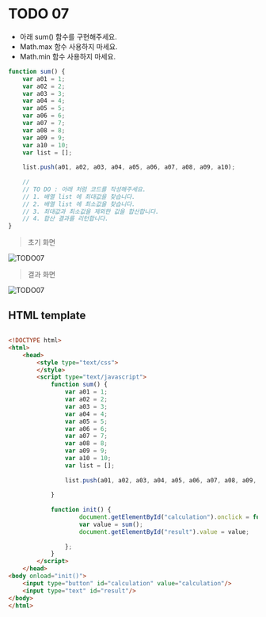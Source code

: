 ﻿TODO 07
========

* 아래 sum() 함수를 구현해주세요.
* Math.max 함수 사용하지 마세요.
* Math.min 함수 사용하지 마세요.

```javascript
function sum() {
	var a01 = 1;
	var a02 = 2;
	var a03 = 3;
	var a04 = 4;
	var a05 = 5;
	var a06 = 6;
	var a07 = 7;
	var a08 = 8;
	var a09 = 9;
	var a10 = 10;
	var list = [];
	
	list.push(a01, a02, a03, a04, a05, a06, a07, a08, a09, a10);
	
	//
	// TO DO : 아래 처럼 코드를 작성해주세요.
	// 1. 배열 list 에 최대값을 찾습니다.
	// 2. 배열 list 에 최소값을 찾습니다.
	// 3. 최대값과 최소값을 제외한 값을 합산합니다.
	// 4. 합산 결과를 리턴합니다.
}

```

> 초기 화면

![TODO07](https://github.com/ByungChangYoo/clipsoft/blob/master/javascript/05/todo/images/todo_07.png)


>  결과 화면

![TODO07](https://github.com/ByungChangYoo/clipsoft/blob/master/javascript/05/todo/images/todo_07_result.png)

## HTML template

```html

<!DOCTYPE html> 
<html>
	<head>
		<style type="text/css">
		</style>
		<script type="text/javascript">
			function sum() {
				var a01 = 1;
				var a02 = 2;
				var a03 = 3;
				var a04 = 4;
				var a05 = 5;
				var a06 = 6;
				var a07 = 7;
				var a08 = 8;
				var a09 = 9;
				var a10 = 10;
				var list = [];
				
				list.push(a01, a02, a03, a04, a05, a06, a07, a08, a09, a10);
				
			}
			
			function init() {
					document.getElementById("calculation").onclick = function() {
					var value = sum();
					document.getElementById("result").value = value;
					
				};
			}			
		</script>
	</head>
<body onload="init()">               
	<input type="button" id="calculation" value="calculation"/>        
	<input type="text" id="result"/> 
</body>
</html>

```
